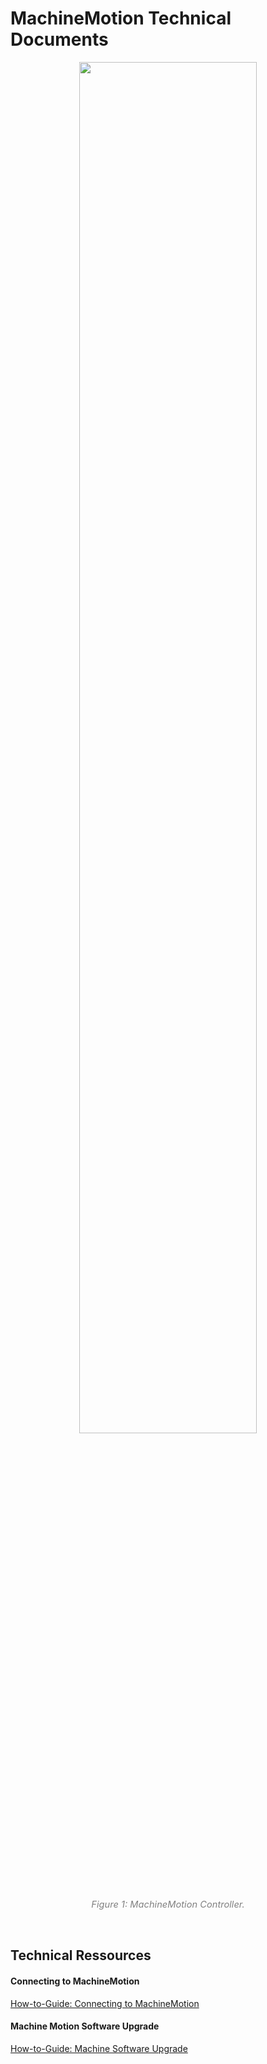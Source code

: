 # MachineMotion Technical Documents

<p style="text-align:center;" ><img src="_media/CE-CL-105-0003_raw.png" width="75%" height="75%"></p>
<p style="text-align: center;"><span style="color: #808080; font-size: 11pt;"><em>Figure 1: MachineMotion Controller.</em></p>

<p>&nbsp;</p>

## Technical Ressources

#### Connecting to MachineMotion

[How-to-Guide: Connecting to MachineMotion](__documentation/quick_start/machine_motion--quickstart.md)

#### Machine Motion Software Upgrade

[How-to-Guide: Machine Software Upgrade](__documentation/How-to-Guide--MachineMotion_Software_Upgrade/How-to-Guide--MachineMotion_Software_Upgrade.md)
